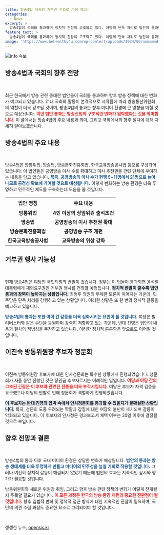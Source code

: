 ```yaml
---
title: 방송4법 대통령 거부권 건의로 파장 예고!
categories:
  - News
excerpt: >
  방송4법이 국회를 통과하며 정치적 긴장이 고조되고 있다. 야당의 단독 처리로 법안이 통과된 가운데, 여당은 윤 대통령에게 거부권 요청이 불가피하다고 예고. 이진숙 방통위원장 후보자의 인사청문회에서도 갈등이 심화되는 모습이다. 클릭하여 자세한 상황을 확인하세요!
feature_text: >
  방송4법이 국회를 통과하며 정치적 긴장이 고조되고 있다. 야당의 단독 처리로 법안이 통과된 가운데, 여당은 윤 대통령에게 거부권 요청이 불가피하다고 예고. 이진숙 방통위원장 후보자의 인사청문회에서도 갈등이 심화되는 모습이다. 클릭하여 자세한 상황을 확인하세요!
image: 'https://www.behealthy4u.com/wp-content/uploads/2024/06/unnamed-file.png'
---
```


<p><img src="https://www.behealthy4u.com/wp-content/uploads/2024/06/unnamed-file.png" alt="info 속보" /></p>

<h2 data-ke-size="size26">방송4법과 국회의 향후 전망</h2>

<p data-ke-size="size16">&nbsp;</p>

<p>최근 한국에서 방송 관련 중대한 법안들이 국회를 통과하며 향후 방송 정책에 대한 변화가 예고되고 있습니다. 21대 국회의 활동이 본격적으로 시작됨에 따라 방송통신위원회의 역할이 더욱 강조될 것이며, 방송4법의 통과는 향후 미디어 환경에 큰 영향을 미칠 것으로 예상됩니다. <b><span style="color: #ee2323;">이번 법안 통과는 방송산업의 구조적인 변화가 임박했다는 것을 의미합니다.</span></b> 이 글에서는 방송4법의 주요 내용과 의미, 그리고 국회에서의 향후 절차에 대해 자세히 알아보겠습니다.</p>

<h2 data-ke-size="size26">방송4법의 주요 내용</h2>

<p data-ke-size="size16">&nbsp;</p>

<p>방송4법은 방통위법, 방송법, 방송문화진흥회법, 한국교육방송공사법 등으로 구성되어 있습니다. 이 법안들은 공영방송 이사 수를 확대하고 이사 추천권을 관련 단체에 부여하는 내용을 담고 있습니다. <b><span style="color: #1a5490;">특히, 공영방송의 이사 수가 현행 9~11명에서 21명으로 늘어나므로 공정성 확보에 기여할 것으로 예상됩니다.</span></b> 이렇게 변화하는 방송 환경은 더욱 투명하고 민주적인 제도를 구축하는데 도움을 줄 것입니다.</p>

<table style="width: 100%; border-collapse: collapse;">
  <tr>
    <th style="text-align: center; height: 36px;">법안 명칭</th>
    <th style="text-align: center; height: 36px;">주요 내용</th>
  </tr>
  <tr>
    <td style="text-align: center; height: 17px;"><b>방통위법</b></td>
    <td style="text-align: center; height: 17px;"><b>4인 이상의 상임위원 출석조건</b></td>
  </tr>
  <tr>
    <td style="text-align: center; height: 17px;"><b>방송법</b></td>
    <td style="text-align: center; height: 17px;"><b>공영방송의 이사 추천권 확대</b></td>
  </tr>
  <tr>
    <td style="text-align: center; height: 17px;"><b>방송문화진흥회법</b></td>
    <td style="text-align: center; height: 17px;"><b>공영방송 구조 개편</b></td>
  </tr>
  <tr>
    <td style="text-align: center; height: 17px;"><b>한국교육방송공사법</b></td>
    <td style="text-align: center; height: 17px;"><b>교육방송의 위상 강화</b></td>
  </tr>
</table>

<h2 data-ke-size="size26">거부권 행사 가능성</h2>

<p data-ke-size="size16">&nbsp;</p>

<p>현재 방송4법은 여당인 국민의힘의 반발이 컸습니다. 정부는 이 법들이 통과되면 윤석열 대통령에게 재의요구권인 거부권 행사를 건의할 예정입니다. <b><span style="background-color: #21538527;">정치적 반발이 클수록 법안 통과의 장벽이 높아지는 상황입니다.</span></b> 최형두 의원의 무제한 토론이 이어지는 가운데, 민주당은 단독 처리를 강행하고 있는 상황입니다. 이러한 상황은 또 한 번의 정치적 갈등을 예고하고 있습니다.</p>

<p><b><span style="color: #1a5490;">방송4법의 통과는 또한 여야 간 갈등을 더욱 심화시키는 요인이 될 것입니다.</span></b> 여당은 필리버스터와 같은 수단을 동원하며 강력히 저항하고 있는 가운데, 반대 진영은 법안의 내용과 절차의 적법성을 주장하고 있습니다. 이러한 정치적 튼튼함은 앞으로도 이어질 것입니다.</p>

<h2 data-ke-size="size26">이진숙 방통위원장 후보자 청문회</h2>

<p data-ke-size="size16">&nbsp;</p>

<p>이진숙 방통위원장 후보자에 대한 인사청문회는 특수한 상황에서 진행되었습니다. 청문회가 사흘 동안 진행된 것은 장관급 후보자로서는 이례적인 일입니다. <b><span style="color: #ee2323;">여당과 야당 간의 고조된 긴장은 이 후보와 관련된 진통을 더욱 부각시킵니다.</span></b> 여당은 후보자 자격 검증을 요구했으나 야당의 반발로 인해 청문회가 격렬하게 진행되었습니다.</p>

<p><b><span style="background-color: #21538527;">이 후보자는 반대 진영의 압박 속에서 인사청문회를 통과할 수 있을지가 불확실한 상황입니다.</span></b> 특히, 청문회 도중 우려되는 막말과 갑질에 대한 여당의 불만이 제기되며 갈등이 악화되고 있습니다. 이 후보자의 인사청문 경과보고서 채택 여부는 30일 이후에 결정될 것으로 보입니다.</p>

<h2 data-ke-size="size26">향후 전망과 결론</h2>

<p data-ke-size="size16">&nbsp;</p>

<p>방송4법의 통과 이후 국내 미디어 환경은 상당한 변화가 예상됩니다. <b><span style="color: #1a5490;">법안의 통과는 방송 생태계를 더욱 투명하게 만들고 미디어의 민주성을 높일 기회로 작용할 것입니다.</span></b> 그러나 여전히 정치적 갈등이 해결되지 않았기 때문에 법안의 효과는 지속적인 감시와 평가가 필요할 것입니다.</p>

<p>방통위원회와 새로운 위원장 취임, 그리고 향후 방송 관련 정책의 변화가 어떻게 전개될지 주목할 필요가 있습니다. <b><span style="color: #ee2323;">이 모든 과정은 한국의 방송 환경 재편의 중요한 전환점이 될 것입니다.</span></b> 향후 입법적 변화 및 정책적 접근 방식에 대한 지속적인 관찰이 필요하며, 국민의 의견 수렴 과정도 중요한 요소로 고려되어야 할 것입니다. </p>

<p data-ke-size="size16">&nbsp;</p>
생생한 뉴스, <a href="https://opensis.kr" rel="dofollow">opensis.kr</a>


